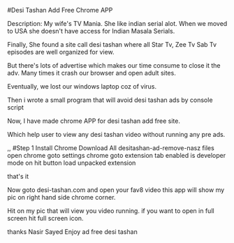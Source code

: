 #Desi Tashan Add Free Chrome APP

Description:
My wife's TV Mania. She like indian serial alot. When we moved to USA she doesn't have access for Indian Masala Serials. 

Finally, She found a site call desi tashan where all Star Tv, Zee Tv Sab Tv episodes are well organized for view.

But there's lots of advertise which makes our time consume to close it the adv. Many times it crash our browser and open adult sites.

Eventually, we lost our windows laptop coz of virus.

Then i wrote a small program that will avoid desi tashan ads by console script

Now, I have made chrome APP for desi tashan add free site.

Which help user to view any desi tashan video without running any pre ads.

,,
#Step 1
Install Chrome
Download All desitashan-ad-remove-nasz files
open chrome
goto settings chrome
goto extension tab
enabled is developer mode on
hit button load unpacked extension

that's it


Now goto desi-tashan.com and open your fav8 video this app will show my pic on right hand side chrome corner.

Hit on my pic that will view you video running. if you want to open in full screen hit full screen icon.

thanks
Nasir Sayed
Enjoy ad free desi tashan
